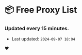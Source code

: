 # :package: Free Proxy List
### Updated every 15 minutes.

- Last updated: `2024-09-07 18:04`

:heart:
